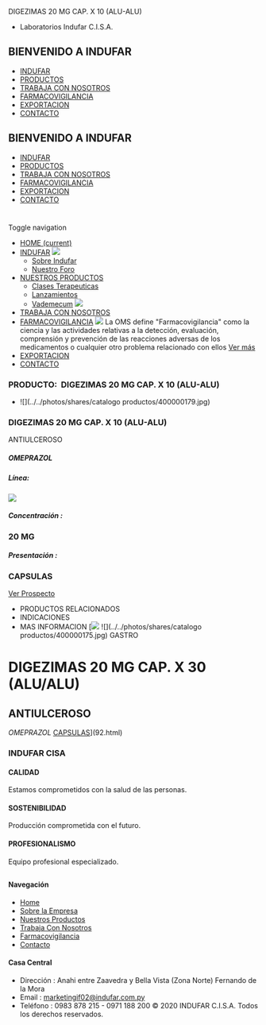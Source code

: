 DIGEZIMAS 20 MG CAP. X 10 (ALU-ALU)
- Laboratorios Indufar C.I.S.A.
## BIENVENIDO A INDUFAR
* [INDUFAR](94.html#)
* [PRODUCTOS](94.html#)
* [TRABAJA CON NOSOTROS](94.html#)
* [FARMACOVIGILANCIA](94.html#)
* [EXPORTACION](94.html#)
* [CONTACTO](94.html#)
## BIENVENIDO A INDUFAR
* [INDUFAR](../../index.html)
* [PRODUCTOS](../../productos.html)
* [TRABAJA CON NOSOTROS](../../trabaja_con_nosotros.html)
* [FARMACOVIGILANCIA](../../farmacovigilancia.html)
* [EXPORTACION](../../exportacion.html)
* [CONTACTO](../../contacto.html)
# 
Toggle navigation
* [HOME (current)](../../index.html)
* [INDUFAR](94.html#) 
  [![ ](../../photos/shares/Sistema/Menu/indufar_menul.jpg)](../../institucional.html)
  - [Sobre Indufar](../../institucional.html)
  - [Nuestro Foro](../../blog.html)
* [NUESTROS PRODUCTOS](94.html#) 
  - [Clases Terapeuticas](../clases_terapeuticas.html)
  - [Lanzamientos](../lanzamientos.html)
  - [Vademecum](../../productos.html)
  [![ ](../../photos/shares/Sistema/Menu/productos.png)](../../productos.html)
* [TRABAJA CON NOSOTROS](../../trabaja_con_nosotros.html)
* [FARMACOVIGILANCIA](94.html#) 
  [![ ](../../photos/shares/Sistema/Menu/TUBOS.png)](../../farmacovigilancia.html)
  La OMS define "Farmacovigilancia" como la ciencia y las actividades relativas a la detección, evaluación, comprensión y prevención de las reacciones adversas de los medicamentos o cualquier otro problema relacionado con ellos
  [Ver más](../../farmacovigilancia.html)
* [EXPORTACION](../../exportacion.html)
* [CONTACTO](../../contacto.html)
### PRODUCTO:  DIGEZIMAS 20 MG CAP. X 10 (ALU-ALU)
* ![](../../photos/shares/catalogo productos/400000179.jpg)
### **DIGEZIMAS 20 MG CAP. X 10 (ALU-ALU)**
ANTIULCEROSO
##### **OMEPRAZOL**
##### **Línea:**
[![](../../photos/shares/Laboratorios/lab_indufar.png)](../linea/1.html)
##### **Concentración :**
### 20 MG
##### **Presentación :**
### CAPSULAS
[Ver Prospecto](https://www.indufar.com.py/files/shares/prospectos/400000179.pdf)
* PRODUCTOS RELACIONADOS
* INDICACIONES
* MAS INFORMACION
[![](../../photos/shares/Laboratorios/lab_indufar.png)
![](../../photos/shares/catalogo productos/400000175.jpg)
GASTRO
# DIGEZIMAS 20 MG CAP. X 30 (ALU/ALU)
## ANTIULCEROSO
*OMEPRAZOL*
[CAPSULAS](94.html#)](92.html)
### INDUFAR CISA
#### CALIDAD
Estamos comprometidos con la salud de las personas.
#### SOSTENIBILIDAD
Producción comprometida con el futuro.
#### PROFESIONALISMO
Equipo profesional especializado.
## 
#### Navegación
* [Home](../../index.html)
* [Sobre la Empresa](../../institucional.html)
* [Nuestros Productos](../../productos.html)
* [Trabaja Con Nosotros](../../trabaja_con_nosotros.html)
* [Farmacovigilancia](../../farmacovigilancia.html)
* [Contacto](../../contacto.html)
#### Casa Central
* Dirección : Anahi entre Zaavedra y Bella Vista (Zona Norte) Fernando de la Mora
* Email : [marketingif02@indufar.com.py](mailto:marketingif02@indufar.com.py)
* Teléfono : 0983 878 215 - 0971 188 200
© 2020 INDUFAR C.I.S.A. Todos los derechos reservados.